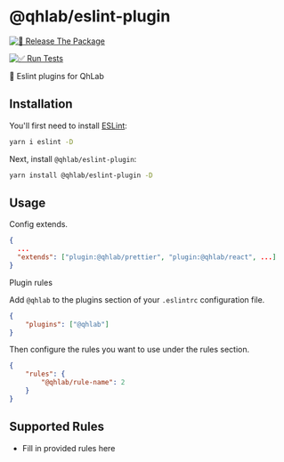 # @qhlab/eslint-plugin

[![🚀 Release The Package](https://github.com/iamyoki/qhlab-eslint-plugin/actions/workflows/release.yml/badge.svg?branch=main)](https://github.com/iamyoki/qhlab-eslint-plugin/actions/workflows/release.yml)

[![✅ Run Tests](https://github.com/iamyoki/qhlab-eslint-plugin/actions/workflows/test.yml/badge.svg)](https://github.com/iamyoki/qhlab-eslint-plugin/actions/workflows/test.yml)

🧪 Eslint plugins for QhLab

## Installation

You'll first need to install [ESLint](https://eslint.org/):

```sh
yarn i eslint -D
```

Next, install `@qhlab/eslint-plugin`:

```sh
yarn install @qhlab/eslint-plugin -D
```

## Usage

Config extends.

```json
{
  ...
  "extends": ["plugin:@qhlab/prettier", "plugin:@qhlab/react", ...]
}
```

Plugin rules

Add `@qhlab` to the plugins section of your `.eslintrc` configuration file.

```json
{
    "plugins": ["@qhlab"]
}
```


Then configure the rules you want to use under the rules section.

```json
{
    "rules": {
        "@qhlab/rule-name": 2
    }
}
```

## Supported Rules

* Fill in provided rules here
